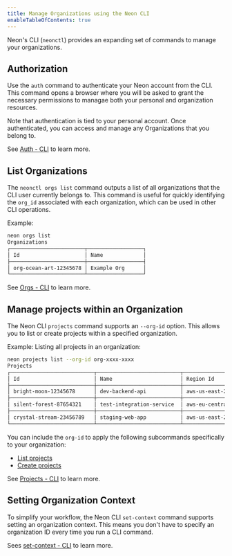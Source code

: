 ```yaml
---
title: Manage Organizations using the Neon CLI
enableTableOfContents: true
---
```


<EarlyAccess/>

Neon's CLI (`neonctl`) provides an expanding set of commands to manage your organizations.

## Authorization

Use the `auth` command to authenticate your Neon account from the CLI. This command opens a browser where you will be asked to grant the necessary permissions to managae both your personal and organization resources.

Note that authentication is tied to your personal account. Once authenticated, you can access and manage any Organizations that you belong to.

See [Auth - CLI](/docs/reference/cli-auth) to learn more.

## List Organizations

The `neonctl orgs list` command outputs a list of all organizations that the CLI user currently belongs to. This command is useful for quickly identifying the `org_id` associated with each organization, which can be used in other CLI operations.

Example:

```bash
neon orgs list
Organizations
┌────────────────────────┬──────────────────┐
│ Id                     │ Name             │
├────────────────────────┼──────────────────┤
│ org-ocean-art-12345678 │ Example Org      │
└────────────────────────┴──────────────────┘
```

See [Orgs - CLI](/docs/reference/cli-orgs) to learn more.

## Manage projects within an Organization

The Neon CLI `projects` command supports an `--org-id` option. This allows you to list or create projects within a specified organization.

Example: Listing all projects in an organization:

```bash
neon projects list --org-id org-xxxx-xxxx
Projects
┌───────────────────────────┬───────────────────────────┬────────────────────┬──────────────────────┐
│ Id                        │ Name                      │ Region Id          │ Created At           │
├───────────────────────────┼───────────────────────────┼────────────────────┼──────────────────────┤
│ bright-moon-12345678      │ dev-backend-api           │ aws-us-east-2      │ 2024-07-26T11:43:37Z │
├───────────────────────────┼───────────────────────────┼────────────────────┼──────────────────────┤
│ silent-forest-87654321    │ test-integration-service  │ aws-eu-central-1   │ 2024-05-30T22:14:49Z │
├───────────────────────────┼───────────────────────────┼────────────────────┼──────────────────────┤
│ crystal-stream-23456789   │ staging-web-app           │ aws-us-east-2      │ 2024-05-17T13:47:35Z │
└───────────────────────────┴───────────────────────────┴────────────────────┴──────────────────────┘
```

You can include the `org-id` to apply the following subcommands specifically to your organization:

- [List projects](/docs/reference/cli-projects#list)
- [Create projects](/docs/reference/cli-projects#create)

See [Projects - CLI](/docs/reference/cli-projects) to learn more.

## Setting Organization Context

To simplify your workflow, the Neon CLI `set-context` command supports setting an organization context. This means you don't have to specify an organization ID every time you run a CLI command.

Sees [set-context - CLI](/docs/reference/cli-set-context) to learn more.
